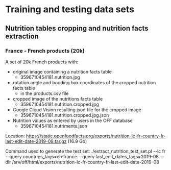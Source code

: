 # Training and testing data sets

## Nutrition tables cropping and nutrition facts extraction

### France - French products (20k)

A set of 20k French products with:
* original image containing a nutrition facts table
    * 3596710454181.nutrition.jpg
* rotation angle and bouding box coordinates of the cropped nutrition facts table
    * in the products.csv file
* cropped image of the nutritions facts table
    * 3596710454181.nutrition.cropped.jpg
* Google Cloud Vision resulting json file for the cropped image
    * 3596710454181.nutrition.cropped.jpg.json
* Nutrition values as entered by users in the OFF database
    * 3596710454181.nutriments.json

Location: https://static.openfoodfacts.org/exports/nutrition-lc-fr-country-fr-last-edit-date-2019-08.tar.gz (16.9 Gb)

Command used to generate the test set:
./extract_nutrition_test_set.pl --lc fr --query countries_tags=en:france --query last_edit_dates_tags=2019-08 --dir /srv/off/html/exports/nutrition-lc-fr-country-fr-last-edit-date-2019-08

